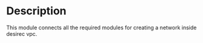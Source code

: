 # Description

This module connects all the required modules for creating a network inside desirec vpc.
